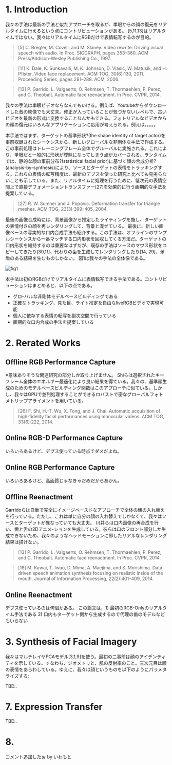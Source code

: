 # 1. Introduction
我々の手法は最新の手法と似たアプローチを取るが、単眼からの顔の復元をリアルタイムに行えるという点にコントリビューションがある。
[5,11,13]はリアルタイムではない。我々はリアルタイムにRGBだけで表情転写するのが目的。

> [5] C. Bregler, M. Covell, and M. Slaney. Video rewrite: Driving visual speech with audio. In Proc. SIGGRAPH, pages 353–360. ACM Press/Addison-Wesley Publishing Co., 1997.

> [11] K. Dale, K. Sunkavalli, M. K. Johnson, D. Vlasic, W. Matusik, and H. Pfister. Video face replacement. ACM TOG, 30(6):130, 2011. Proceeding Series, pages 281–288. ACM, 2006.

> [13] P. Garrido, L. Valgaerts, O. Rehmsen, T. Thormaehlen, P. Perez, and C. Theobalt. Automatic face reenactment. In Proc. CVPR, 2014.

我々の手法は単眼ビデオならなんでもいける。例えば、Youtubeからダウンロードした昔の映像でも大丈夫。修正が入っていることが気づかないレベルで、古いビデオを最新の形式に変換することなんかもできる。フォトリアルなビデオからの顔の復元はいろんなアプリケーションに応用が考えられる。例えば。。。。。

本手法ではまず、ターゲットの基準形状?(the shape identity of target actor)を事前収録されたシーケンスから、新しいグローバルな非剛体な手法で作成する。この事前処理はトレーニングフレーム全体でグルーバルに実施される。これにより、単眼だと一般的に形状が曖昧になってしまう点がカバーされる。ランタイムでは、静的な顔の事前分布?(statistical facial prior)に基づく顔の合成分析?(analysis-by-synthesis)により、ソースとターゲットの表情をトラッキングする。これらの表情の転写精度は、最新のデプスを使った研究と比べても見劣らないことも示している。また、リアルタイムに処理を行うために、低次元の表情空間上で直接デフォメーショントランスファー[27]を効果的に行う画期的な手法を提案している。

> [27] R. W. Sumner and J. Popovic. Deformation transfer for triangle meshes. ACM TOG, 23(3):399–405, 2004.

最後の画像合成時には、背景画像から推定したライティングを施し、ターゲットの表情付きの顔を再レンダリングして、背景と混ぜている。
最後に、新しい画像ベースの写実的な口内合成手法も紹介する。この手法は、オフラインのサンプルシーケンスから一番マッチする口内形状を回収してくる方法だ。ターゲットの口内形状を維持するのは重要なはずだが、既存の手法はソースのマウス形状をコピーしてきたり[30,11]、代わりの歯を生成してレンダリングしたり[14, 29]、矛盾のある結果を生むものしかない。
図1は我々の手法の全体像である。

![fig1](file:///Users/takahiro.kosaka/Downloads/fig1.png "fig1")

本手法は初のRGBだけでリアルタイムに表情転写できる手法である。コントリビューションはまとめると、以下の点である。

 * グロ-バルな非剛体モデルベースビルディングである
 * 正確なトラッキング、見た目、ライト推定を自由なliveRGBビデオで実現可能
 * 個人に依存する表情の転写を副次空間で行っている
 * 画期的な口内合成の手法を提案している 

# 2. Rerated Works
## Offline RGB Performance Capture 
※意味ありそうな関連研究の部分しか取り上げません。
Shiらは選択されたキーフレーム全体のエネルギー最適化により良い結果を得ている。我々の、基準顔生成のためのモデルベースビルディング関数はこのアプローチに似ている。しかし、我々はGPUで並列処理することができるロバストで密なグローバルフォトメトリップアライメントを用いている。

> [26] F. Shi, H.-T. Wu, X. Tong, and J. Chai. Automatic acquisition of high-fidelity facial performances using monocular videos. ACM TOG, 33(6):222, 2014.

## Online RGB-D Performance Capture 
いろいろあるけど、デプス使っている時点でダメだよね。

## Online RGB Performance Capture 
いろいろあるけど、高画質じゃなきゃだめだからあかん。

## Offline Reenactment 
Garridoらは自動で完全にイメージベースドなアプローチで全体の顔の入れ替えを行っている。ただし、これは単に自分の顔の入れ替えでしかなくて、我々はソースとターゲットが異なっていても大丈夫。
川井らは口内画像の再合成を行い、歯と舌の2Dアニメ-ションを生成している。彼らは口のフロント部分しか生成できないため、我々のようなヘッドモーションに即したリアルなレンダリング結果は描けない。

> [13] P. Garrido, L. Valgaerts, O. Rehmsen, T. Thormaehlen, P. Perez, and C. Theobalt. Automatic face reenactment. In Proc. CVPR, 2014.

> [18] M. Kawai, T. Iwao, D. Mima, A. Maejima, and S. Morishima. Data-driven speech animation synthesis focusing on realistic inside of the mouth. Journal of Information Processing, 22(2):401–409, 2014.

## Online Reenactment
デプス使っているのは何個かある。
この論文は、1) 最初のRGB-Onlyのリアルタイム手法である 2) 口内もターゲット側から生成するので代理の歯のモデルなどもいらない

# 3. Synthesis of Facial Imagery
我々はマルチレイヤPCAモデル[3,1,9]を使う。最初の二事前は顔のアイデンティティを示している。すなわち、ジオメトリと、肌の反射率のこと。三次元目は顔の表情をあらわしている。ゆえに、我々は顔というものを以下のようにパラメタライズする:

TBD..

# 7. Expression Transfer
TBD..

# 8.
コメント追加したぉ by いわもと
